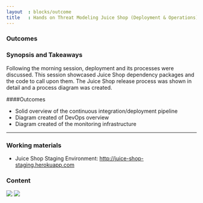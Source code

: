```yaml
---
layout  : blocks/outcome
title   : Hands on Threat Modeling Juice Shop (Deployment & Operations)
---
```


### Outcomes

### Synopsis and Takeaways

Following the morning session, deployment and its processes were discussed. This session showcased Juice Shop dependency packages and the code to call upon them. The Juice Shop release process was shown in detail and a process diagram was created.  

####Outcomes

- Solid overview of the continuous integration/deployment pipeline
- Diagram created of DevOps overview
- Diagram created of the monitoring infrastructure

--- 

### Working materials

* Juice Shop Staging Environment: <http://juice-shop-staging.herokuapp.com>

### Content

[![](https://raw.githubusercontent.com/OWASP/owasp-summit-2017/master/Working-Sessions/Threat-Model/whiteboard-photos/PM-1-Picture-1.jpg)](https://raw.githubusercontent.com/OWASP/owasp-summit-2017/master/Working-Sessions/Threat-Model/whiteboard-photos/PM-1-Picture-1.jpg)
[![](https://raw.githubusercontent.com/OWASP/owasp-summit-2017/master/Working-Sessions/Threat-Model/whiteboard-photos/PM-1-Picture-2.jpg)](https://raw.githubusercontent.com/OWASP/owasp-summit-2017/master/Working-Sessions/Threat-Model/whiteboard-photos/PM-1-Picture-2.jpg)

